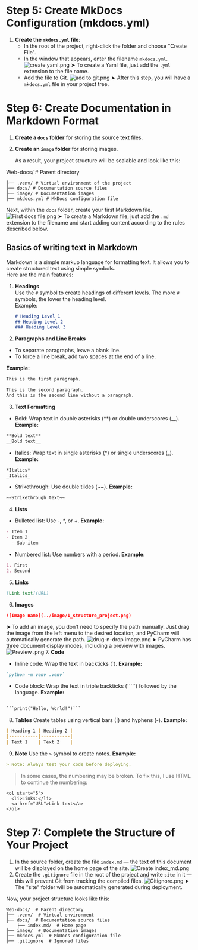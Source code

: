 # Step 5: Create MkDocs Configuration (mkdocs.yml)

1. **Create the `mkdocs.yml` file**:
   - In the root of the project, right-click the folder and choose "Create File".
   - In the window that appears, enter the filename `mkdocs.yml`.
![create yaml.png](image/Documentation%20Setup/Create%20MkDocs%20configuration%20%28mkdocs_yml%29/create%20yaml.png)
   ➤ To create a Yaml file, just add the `.yml` extension to the file name.
   - Add the file to Git.
![add to git.png](image/Documentation%20Setup/Create%20MkDocs%20configuration%20%28mkdocs_yml%29/add%20to%20git.png)
   ➤ After this step, you will have a `mkdocs.yml` file in your project tree.
# Step 6: Create Documentation in Markdown Format

1. **Create a `docs` folder** for storing the source text files.
2. **Create an `image` folder** for storing images.

   As a result, your project structure will be scalable and look like this:

Web-docs/ # Parent directory 
```
├── .venv/ # Virtual environment of the project 
├── docs/ # Documentation source files 
├── image/ # Documentation images 
├── mkdocs.yml # MkDocs configuration file
```

Next, within the `docs` folder, create your first Markdown file.
![First docs file.png](image/Documentation%20Setup/Create%20documentation%20in%20Markdown%20format/First%20docs%20file.png)
➤ To create a Markdown file, just add the `.md` extension to the filename and start adding content according to the rules described below.

## Basics of writing text in Markdown

Markdown is a simple markup language for formatting text. It allows you to create structured text using simple symbols.  
Here are the main features:

1. **Headings**  
   Use the `#` symbol to create headings of different levels. The more `#` symbols, the lower the heading level.  
   Example:
   ```markdown
   # Heading Level 1
   ## Heading Level 2
   ### Heading Level 3
2. **Paragraphs and Line Breaks**
* To separate paragraphs, leave a blank line.
* To force a line break, add two spaces at the end of a line.

**Example:**
```markdown 
This is the first paragraph.

This is the second paragraph.
And this is the second line without a paragraph.
```
3. **Text Formatting**
* Bold: Wrap text in double asterisks (**) or double underscores (__).
**Example:**
```markdown 
**Bold text**
__Bold text__
```
* Italics: Wrap text in single asterisks (*) or single underscores (_).
**Example:**
```markdown 
*Italics*
_Italics_
```
* Strikethrough: Use double tildes (~~).
**Example:**
```markdown 
~~Strikethrough text~~
```
4. **Lists**
* Bulleted list: Use -, *, or +.
**Example:**
```markdown 
- Item 1
- Item 2
  - Sub-item
  ```
* Numbered list: Use numbers with a period.
**Example:**
```markdown 
1. First
2. Second
```
5.	**Links**
```markdown 
[Link text](URL)
```
6.	**Images**
```markdown 
![Image name](../image/1_structure_project.png)
```
➤ To add an image, you don’t need to specify the path manually. Just drag the image from the left menu to the desired location, and PyCharm will automatically generate the path.
![drug-n-drop image.png](image/Documentation%20Setup/Create%20documentation%20in%20Markdown%20format/drug-n-drop%20image.png)
➤ PyCharm has three document display modes, including a preview with images.
![Preview .png](image/Documentation%20Setup/Create%20documentation%20in%20Markdown%20format/Preview%20.png)
7.	**Code**
* Inline code: Wrap the text in backticks (`).
**Example:**
```markdown 
`python -m venv .venv`
```
* Code block: Wrap the text in triple backticks (`````) followed by the language.
**Example:**
```markdown 

```print("Hello, World!")```

```
8.	**Tables**
Create tables using vertical bars (|) and hyphens (-).
**Example:**

```markdown 
| Heading 1 | Heading 2 |
|-----------|-----------|
| Text 1    | Text 2    |
```
9.	**Note**
Use the `>` symbol to create notes.
**Example:**
```markdown 
> Note: Always test your code before deploying.
```

> In some cases, the numbering may be broken. To fix this, I use HTML to continue the numbering:

```
<ol start="5">
  <li>Links:</li>
  <a href="URL">Link text</a>
</ol>
```

# Step 7: Complete the Structure of Your Project

1. In the source folder, create the file `index.md` — the text of this document will be displayed on the home page of the site.
![Create index_md.png](image/Documentation%20Setup/Complete%20the%20structure%20of%20your%20project/Create%20index_md.png)
2. Create the `.gitignore` file in the root of the project and write `site` in it — this will prevent Git from tracking the compiled files.
![Gitignore.png](image/Documentation%20Setup/Complete%20the%20structure%20of%20your%20project/Gitignore.png)
➤ The "site" folder will be automatically generated during deployment.

Now, your project structure looks like this:
```
Web-docs/  # Parent directory
├── .venv/  # Virtual environment
├── docs/  # Documentation source files
	├── index.md/  # Home page
├── image/  # Documentation images
├── mkdocs.yml  # MkDocs configuration file
├── .gitignore  # Ignored files
```









